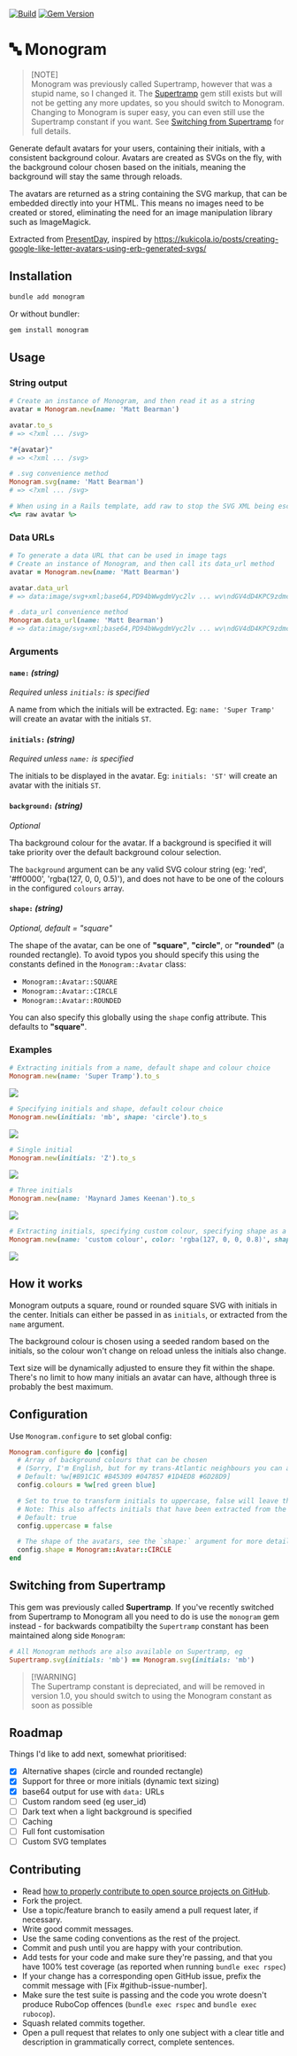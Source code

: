 
[![Build](https://github.com/mattbearman/monogram/actions/workflows/ci.yml/badge.svg)](https://github.com/mattbearman/monogram/actions/workflows/ci.yml) [![Gem Version](https://badge.fury.io/rb/monogram.svg)](https://badge.fury.io/rb/monogram)
# 🔤 Monogram

> [NOTE]\
> Monogram was previously called Supertramp, however that was a stupid name, so I changed it. The [Supertramp](https://github.com/mattbearman/supertramp) gem still exists but will not be getting any more updates, so you should switch to Monogram. Changing to Monogram is super easy, you can even still use the Supertramp constant if you want. See [Switching from Supertramp](#switching-from-supertramp) for full details.

Generate default avatars for your users, containing their initials, with a consistent background colour. Avatars are created as SVGs on the fly, with the background colour chosen based on the initials, meaning the background will stay the same through reloads.

The avatars are returned as a string containing the SVG markup, that can be embedded directly into your HTML. This means no images need to be created or stored, eliminating the need for an image manipulation library such as ImageMagick.

Extracted from [PresentDay](https://www.mypresentday.com), inspired by https://kukicola.io/posts/creating-google-like-letter-avatars-using-erb-generated-svgs/

## Installation

```sh
bundle add monogram
```

Or without bundler:

```sh
gem install monogram
```

## Usage

### String output

```ruby
# Create an instance of Monogram, and then read it as a string
avatar = Monogram.new(name: 'Matt Bearman')

avatar.to_s
# => <?xml ... /svg>

"#{avatar}"
# => <?xml ... /svg>

# .svg convenience method
Monogram.svg(name: 'Matt Bearman')
# => <?xml ... /svg>

# When using in a Rails template, add raw to stop the SVG XML being escaped
<%= raw avatar %>
```

### Data URLs

```ruby
# To generate a data URL that can be used in image tags
# Create an instance of Monogram, and then call its data_url method
avatar = Monogram.new(name: 'Matt Bearman')

avatar.data_url
# => data:image/svg+xml;base64,PD94bWwgdmVyc2lv ... wv\ndGV4dD4KPC9zdmc+Cg==

# .data_url convenience method
Monogram.data_url(name: 'Matt Bearman')
# => data:image/svg+xml;base64,PD94bWwgdmVyc2lv ... wv\ndGV4dD4KPC9zdmc+Cg==
```

### Arguments
#### `name:` _(string)_

_Required unless `initials:` is specified_

A name from which the initials will be extracted. Eg: `name: 'Super Tramp'` will create an avatar with the initials `ST`.

#### `initials:` _(string)_

_Required unless `name:` is specified_

The initials to be displayed in the avatar. Eg: `initials: 'ST'` will create an avatar with the initials `ST`.

#### `background:` _(string)_

_Optional_

Tha background colour for the avatar. If a background is specified it will take priority over the default background colour selection.

The `background` argument can be any valid SVG colour string (eg: 'red', '#ff0000', 'rgba(127, 0, 0, 0.5)'), and does not have to be one of the colours in the configured `colours` array.

#### `shape:` _(string)_

_Optional, default = "square"_

The shape of the avatar, can be one of **"square"**, **"circle"**, or **"rounded"** (a rounded rectangle). To avoid typos you should specify this using the constants defined in the `Monogram::Avatar` class:
 - `Monogram::Avatar::SQUARE`
 - `Monogram::Avatar::CIRCLE`
 - `Monogram::Avatar::ROUNDED`

You can also specify this globally using the `shape` config attribute. This defaults to **"square"**.

### Examples

```ruby
# Extracting initials from a name, default shape and colour choice
Monogram.new(name: 'Super Tramp').to_s
```
![](examples/st.svg)

```ruby
# Specifying initials and shape, default colour choice
Monogram.new(initials: 'mb', shape: 'circle').to_s
```
![](examples/mb.svg)

```ruby
# Single initial
Monogram.new(initials: 'Z').to_s
```
![](examples/z.svg)

```ruby
# Three initials
Monogram.new(name: 'Maynard James Keenan').to_s
```
![](examples/tool.svg)

```ruby
# Extracting initials, specifying custom colour, specifying shape as a constant
Monogram.new(name: 'custom colour', color: 'rgba(127, 0, 0, 0.8)', shape: Monogram::Avatar::ROUNDED).to_s
```
![](examples/cc.svg)



## How it works

Monogram outputs a square, round or rounded square SVG with initials in the center. Initials can either be passed in as `initials`, or extracted from the `name` argument.

The background colour is chosen using a seeded random based on the initials, so the colour won't change on reload unless the initials also change.

Text size will be dynamically adjusted to ensure they fit within the shape. There's no limit to how many initials an avatar can have, although three is probably the best maximum.

## Configuration

Use `Monogram.configure` to set global config:

```ruby
Monogram.configure do |config|
  # Array of background colours that can be chosen
  # (Sorry, I'm English, but for my trans-Atlantic neighbours you can also use config.colors 😊)
  # Default: %w[#B91C1C #B45309 #047857 #1D4ED8 #6D28D9]
  config.colours = %w[red green blue]

  # Set to true to transform initials to uppercase, false will leave them as they are provided
  # Note: This also affects initials that have been extracted from the name parameter
  # Default: true
  config.uppercase = false

  # The shape of the avatars, see the `shape:` argument for more details
  config.shape = Monogram::Avatar::CIRCLE
end
```

## Switching from Supertramp

This gem was previously called **Supertramp**. If you've recently switched from Supertramp to Monogram all you need to do is use the `monogram` gem instead - for backwards compatibilty the `Supertramp` constant has been maintained along side `Monogram`:

```ruby
# All Monogram methods are also available on Supertramp, eg
Supertramp.svg(initials: 'mb') == Monogram.svg(initials: 'mb')
```

> [!WARNING]\
> The Supertramp constant is depreciated, and will be removed in version 1.0, you should switch to using the Monogram constant as soon as possible

## Roadmap

Things I'd like to add next, somewhat prioritised:

 - [x] Alternative shapes (circle and rounded rectangle)
 - [x] Support for three or more initials (dynamic text sizing)
 - [x] base64 output for use with `data:` URLs
 - [ ] Custom random seed (eg user_id)
 - [ ] Dark text when a light background is specified
 - [ ] Caching
 - [ ] Full font customisation
 - [ ] Custom SVG templates

## Contributing

 - Read [how to properly contribute to open source projects on GitHub](https://www.gun.io/blog/how-to-github-fork-branch-and-pull-request).
 - Fork the project.
 - Use a topic/feature branch to easily amend a pull request later, if necessary.
 - Write good commit messages.
 - Use the same coding conventions as the rest of the project.
 - Commit and push until you are happy with your contribution.
 - Add tests for your code and make sure they're passing, and that you have 100% test coverage (as reported when running `bundle exec rspec`)
 - If your change has a corresponding open GitHub issue, prefix the commit message with [Fix #github-issue-number].
 - Make sure the test suite is passing and the code you wrote doesn't produce RuboCop offences (`bundle exec rspec` and `bundle exec rubocop`).
 - Squash related commits together.
 - Open a pull request that relates to only one subject with a clear title and description in grammatically correct, complete sentences.
